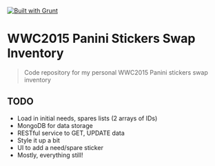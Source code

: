 [![Built with Grunt](https://cdn.gruntjs.com/builtwith.png)](http://gruntjs.com/)

# WWC2015 Panini Stickers Swap Inventory

> Code repository for my personal WWC2015 Panini stickers swap inventory

## TODO
 * Load in initial needs, spares lists (2 arrays of IDs)
 * MongoDB for data storage
 * RESTful service to GET, UPDATE data
 * Style it up a bit
 * UI to add a need/spare sticker
 * Mostly, everything still!
